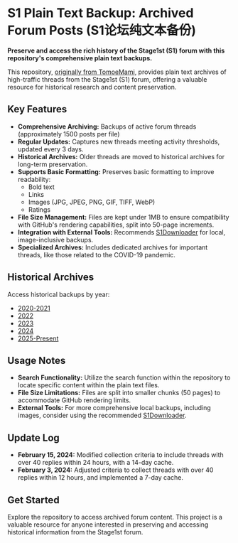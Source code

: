 # S1 Plain Text Backup: Archived Forum Posts (S1论坛纯文本备份)

**Preserve and access the rich history of the Stage1st (S1) forum with this repository's comprehensive plain text backups.**

This repository, [originally from TomoeMami](https://github.com/TomoeMami/S1PlainTextBackup), provides plain text archives of high-traffic threads from the Stage1st (S1) forum, offering a valuable resource for historical research and content preservation.

## Key Features

*   **Comprehensive Archiving:** Backups of active forum threads (approximately 1500 posts per file)
*   **Regular Updates:** Captures new threads meeting activity thresholds, updated every 3 days.
*   **Historical Archives:** Older threads are moved to historical archives for long-term preservation.
*   **Supports Basic Formatting:** Preserves basic formatting to improve readability:
    *   Bold text
    *   Links
    *   Images (JPG, JPEG, PNG, GIF, TIFF, WebP)
    *   Ratings
*   **File Size Management:** Files are kept under 1MB to ensure compatibility with GitHub's rendering capabilities, split into 50-page increments.
*   **Integration with External Tools:** Recommends [S1Downloader](https://github.com/shuangluoxss/Stage1st-downloader) for local, image-inclusive backups.
*   **Specialized Archives:** Includes dedicated archives for important threads, like those related to the COVID-19 pandemic.

## Historical Archives

Access historical backups by year:

*   [2020-2021](https://github.com/TomoeMami/S1PlainTextArchive2021)
*   [2022](https://github.com/TomoeMami/S1PlainTextArchive2022)
*   [2023](https://github.com/TomoeMami/S1PlainTextArchive2023)
*   [2024](https://github.com/TomoeMami/S1PlainTextArchive2024)
*   [2025-Present](https://github.com/TomoeMami/S1PlainTextArchive2025)

## Usage Notes

*   **Search Functionality:** Utilize the search function within the repository to locate specific content within the plain text files.
*   **File Size Limitations:** Files are split into smaller chunks (50 pages) to accommodate GitHub rendering limits.
*   **External Tools:** For more comprehensive local backups, including images, consider using the recommended [S1Downloader](https://github.com/shuangluoxss/Stage1st-downloader).

## Update Log

*   **February 15, 2024:** Modified collection criteria to include threads with over 40 replies within 24 hours, with a 14-day cache.
*   **February 3, 2024:** Adjusted criteria to collect threads with over 40 replies within 12 hours, and implemented a 7-day cache.

## Get Started

Explore the repository to access archived forum content. This project is a valuable resource for anyone interested in preserving and accessing historical information from the Stage1st forum.